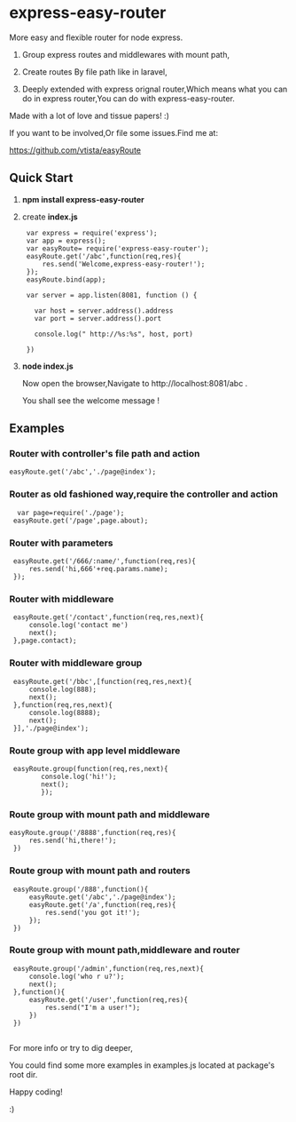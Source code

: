 # express-easy-router
More easy and flexible router for node express.



1. Group express routes and middlewares with mount path,



1. Create routes By file path like in laravel,



1. Deeply extended with express orignal router,Which means what you can do in express router,You can do with express-easy-router.

Made with a lot of love and tissue papers!  :)

If you want to be involved,Or file some issues.Find me at:

https://github.com/vtista/easyRoute
## Quick Start




1. **npm install express-easy-router**


1. create **index.js**  

        var express = require('express');
	    var app = express();
	    var easyRoute= require('express-easy-router');
	    easyRoute.get('/abc',function(req,res){
	    	res.send('Welcome,express-easy-router!');
	    });
	    easyRoute.bind(app);
	    
	    var server = app.listen(8081, function () {
	     
	      var host = server.address().address
	      var port = server.address().port
	     
	      console.log(" http://%s:%s", host, port)
	     
	    })

1. **node index.js**
   
	Now open the browser,Navigate to http://localhost:8081/abc .
	
	You shall see the welcome message !

## Examples


### Router with controller's file path and action

 `easyRoute.get('/abc','./page@index');`

### Router as old fashioned way,require the controller and action

      var page=require('./page');
     easyRoute.get('/page',page.about);

### Router with parameters

     easyRoute.get('/666/:name/',function(req,res){
    	 res.send('hi,666'+req.params.name);
     });


### Router with middleware 

     easyRoute.get('/contact',function(req,res,next){
    	 console.log('contact me')
    	 next();
     },page.contact);
 
### Router with middleware group

     easyRoute.get('/bbc',[function(req,res,next){
    	 console.log(888);
    	 next();
     },function(req,res,next){
    	 console.log(8888);
    	 next();
     }],'./page@index');
 

### Route group with app level middleware

     easyRoute.group(function(req,res,next){
    		console.log('hi!');
    		next();
    		});	
    		
### Route group with mount path and middleware 


    easyRoute.group('/8888',function(req,res){
    	 res.send('hi,there!');
     })

### Route group with mount path and routers 

     easyRoute.group('/888',function(){
    	 easyRoute.get('/abc','./page@index');
    	 easyRoute.get('/a',function(req,res){
    		 res.send('you got it!');
    	 });
     })
    
### Route group with mount path,middleware and router

     easyRoute.group('/admin',function(req,res,next){
    	 console.log('who r u?');
    	 next();
     },function(){
    	 easyRoute.get('/user',function(req,res){
    		 res.send("I'm a user!");
    	 })
     })
    
##
For more info or try to dig deeper, 

You could find some more examples in examples.js located at package's root dir.

Happy coding! 

:) 
  
